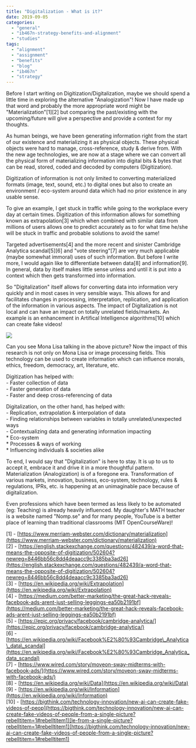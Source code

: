 ```yaml
---
title: "Digitalization - What is it?"
date: 2019-09-05
categories: 
  - "general"
  - "ib467n-strategy-benefits-and-alignment"
  - "studies"
tags: 
  - "alignment"
  - "assignment"
  - "benefits"
  - "blog"
  - "ib467n"
  - "strategy"
---
```


Before I start writing on Digitization/Digitalization, maybe we should spend a little time in exploring the alternative "Analogization"! Now I have made up that word and probably the more appropriate word might be "Materialization"\[1\]\[2\] but comparing the past/existing with the upcoming/future will give a perspective and provide a context for my thoughts.

As human beings, we have been generating information right from the start of our existence and materializing it as physical objects. These physical objects were hard to manage, cross-reference, study & derive from. With the new age technologies, we are now at a stage where we can convert all the physical form of materializing information into digital bits & bytes that can be read, stored, coded and decoded by computers (Digitization).

Digitization of information is not only limited to converting materialized formats (image, text, sound, etc.) to digital ones but also to create an environment / eco-system around data which had no prior existence in any usable sense.

To give an example, I get stuck in traffic while going to the workplace every day at certain times. Digitization of this information allows for something known as extrapolation\[3\] which when combined with similar data from millions of users allows one to predict accurately as to for what time he/she will be stuck in traffic and probable solutions to avoid the same!

Targeted advertisements\[4\] and the more recent and sinister Cambridge Analytica scandal\[5\]\[6\] and "vote steering"\[7\] are very much applicable (maybe somewhat immoral) uses of such information. But before I write more, I would again like to differentiate between data\[8\] and information\[9\]. In general, data by itself makes little sense unless and until it is put into a context which then gets transformed into information.

So "Digitalization" itself allows for converting data into information very quickly and in most cases in very sensible ways. This allows for and facilitates changes in processing, interpretation, replication, and application of the information in various aspects. The impact of Digitalization is not local and can have an impact on totally unrelated fields/markets. An example is an enhancement in Artifical Intelligence algorithms\[10\] which can create fake videos!

![](images/img.gif)

Can you see Mona Lisa talking in the above picture? Now the impact of this research is not only on Mona Lisa or image processing fields. This technology can be used to create information which can influence morals, ethics, freedom, democracy, art, literature, etc.

Digitization has helped with:  
\- Faster collection of data  
\- Faster generation of data  
\- Faster and deep cross-referencing of data  
  
Digitalization, on the other hand, has helped with:  
\- Replication, extrapolation & interpolation of data  
\- Finding relationships between variables in totally unrelated/unexpected ways  
\- Contextualizing data and generating information impacting  
\* Eco-system  
\* Processes & ways of working  
\* Influencing individuals & societies alike  
  
To end, I would say that "Digitalization" is here to stay. It is up to us to accept it, embrace it and drive it in a more thoughtful pattern. Materialization (Analogization) is of a foregone era. Transformation of various markets, innovation, business, eco-system, technology, rules & regulations, IPRs, etc. is happening at an unimaginable pace because of digitalization.

Even professions which have been termed as less likely to be automated (eg: Teaching) is already heavily influenced. My daughter's MATH teacher is a website named "Nomp.se" and for many people, YouTube is a better place of learning than traditional classrooms (MIT OpenCourseWare)!

\[1\] - [https://www.merriam-webster.com/dictionary/materialization](https://www.merriam-webster.com/dictionary/materialization)  
\[2\] - [https://english.stackexchange.com/questions/482439/a-word-that-means-the-opposite-of-digitization/502604?newreg=8446bb56c8dd4deaacc9c3385ba3ad26](https://english.stackexchange.com/questions/482439/a-word-that-means-the-opposite-of-digitization/502604?newreg=8446bb56c8dd4deaacc9c3385ba3ad26)  
\[3\] - [https://en.wikipedia.org/wiki/Extrapolation](https://en.wikipedia.org/wiki/Extrapolation)  
\[4\] - [https://medium.com/better-marketing/the-great-hack-reveals-facebook-ads-arent-just-selling-leggings-ea50b2191bf](https://medium.com/better-marketing/the-great-hack-reveals-facebook-ads-arent-just-selling-leggings-ea50b2191bf)  
\[5\] - [https://epic.org/privacy/facebook/cambridge-analytica/](https://epic.org/privacy/facebook/cambridge-analytica/)  
\[6\] - [https://en.wikipedia.org/wiki/Facebook%E2%80%93Cambridge\_Analytica\_data\_scandal](https://en.wikipedia.org/wiki/Facebook%E2%80%93Cambridge_Analytica_data_scandal)  
\[7\] - [https://www.wired.com/story/moveon-sway-midterms-with-facebook-ads/](https://www.wired.com/story/moveon-sway-midterms-with-facebook-ads/)  
\[8\] - [https://en.wikipedia.org/wiki/Data](https://en.wikipedia.org/wiki/Data)  
\[9\] - [https://en.wikipedia.org/wiki/Information](https://en.wikipedia.org/wiki/Information)  
\[10\] - [https://bigthink.com/technology-innovation/new-ai-can-create-fake-videos-of-peop](https://bigthink.com/technology-innovation/new-ai-can-create-fake-videos-of-people-from-a-single-picture?rebelltitem=1#rebelltitem1)[le-from-a-single-picture?rebelltitem=1#rebelltitem1](https://bigthink.com/technology-innovation/new-ai-can-create-fake-videos-of-people-from-a-single-picture?rebelltitem=1#rebelltitem1)

